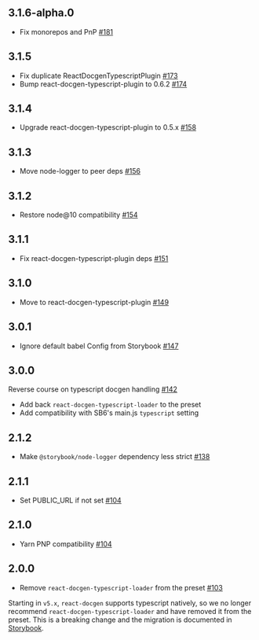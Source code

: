 ## 3.1.6-alpha.0

- Fix monorepos and PnP [#181](https://github.com/storybookjs/presets/pull/181)

## 3.1.5

- Fix duplicate ReactDocgenTypescriptPlugin [#173](https://github.com/storybookjs/presets/pull/173)
- Bump react-docgen-typescript-plugin to 0.6.2 [#174](https://github.com/storybookjs/presets/pull/174)

## 3.1.4

- Upgrade react-docgen-typescript-plugin to 0.5.x [#158](https://github.com/storybookjs/presets/pull/158)

## 3.1.3

- Move node-logger to peer deps [#156](https://github.com/storybookjs/presets/pull/156)

## 3.1.2

- Restore node@10 compatibility [#154](https://github.com/storybookjs/presets/pull/154)

## 3.1.1

- Fix react-docgen-typescript-plugin deps [#151](https://github.com/storybookjs/presets/pull/151)

## 3.1.0

- Move to react-docgen-typescript-plugin [#149](https://github.com/storybookjs/presets/pull/149)

## 3.0.1

- Ignore default babel Config from Storybook [#147](https://github.com/storybookjs/presets/pull/147)

## 3.0.0

Reverse course on typescript docgen handling [#142](https://github.com/storybookjs/presets/pull/142)

- Add back `react-docgen-typescript-loader` to the preset
- Add compatibility with SB6's main.js `typescript` setting

## 2.1.2

- Make `@storybook/node-logger` dependency less strict [#138](https://github.com/storybookjs/presets/pull/138)

## 2.1.1

- Set PUBLIC_URL if not set [#104](https://github.com/storybookjs/presets/pull/104)

## 2.1.0

- Yarn PNP compatibility [#104](https://github.com/storybookjs/presets/pull/104)

## 2.0.0

- Remove `react-docgen-typescript-loader` from the preset [#103](https://github.com/storybookjs/presets/pull/103)

Starting in `v5.x`, `react-docgen` supports typescript natively, so we no longer recommend `react-docgen-typescript-loader` and have removed it from the preset. This is a breaking change and the migration is documented in [Storybook](https://github.com/storybookjs/storybook/blob/next/MIGRATION.md#react-prop-tables-with-typescript).
